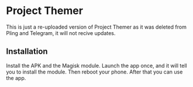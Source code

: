 # Project Themer

This is just a re-uploaded version of Project Themer as it was deleted from Pling and Telegram, it will not recive updates.

## Installation

Install the APK and the Magisk module. Launch the app once, and it will tell you to install the module. Then reboot your phone. After that you can use the app.

